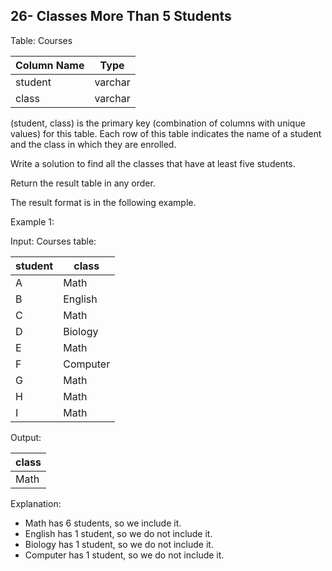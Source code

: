## 26- Classes More Than 5 Students

Table: Courses

| Column Name | Type    |
|-------------|---------|
| student     | varchar |
| class       | varchar |

(student, class) is the primary key (combination of columns with unique values) for this table.
Each row of this table indicates the name of a student and the class in which they are enrolled.
 

Write a solution to find all the classes that have at least five students.

Return the result table in any order.

The result format is in the following example.

 

Example 1:

Input: 
Courses table:

| student | class    |
|---------|----------|
| A       | Math     |
| B       | English  |
| C       | Math     |
| D       | Biology  |
| E       | Math     |
| F       | Computer |
| G       | Math     |
| H       | Math     |
| I       | Math     |

Output: 

| class   |
|---------|
| Math    |

Explanation: 
- Math has 6 students, so we include it.
- English has 1 student, so we do not include it.
- Biology has 1 student, so we do not include it.
- Computer has 1 student, so we do not include it.
